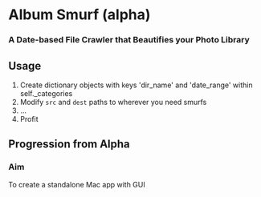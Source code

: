 # Album Smurf (alpha)

### A Date-based File Crawler that Beautifies your Photo Library

## Usage

1. Create dictionary objects with keys 'dir_name' and 'date_range' within self._categories
2. Modify `src` and `dest` paths to wherever you need smurfs
3. ...
4. Profit

## Progression from Alpha

### Aim

To create a standalone Mac app with GUI 


